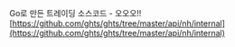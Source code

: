 

Go로 만든 트레이딩 소스코드 - 오오오!!
[https://github.com/ghts/ghts/tree/master/api/nh/internal](https://github.com/ghts/ghts/tree/master/api/nh/internal)
